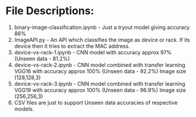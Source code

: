 # File Descriptions:

1. binary-image-classification.ipynb - Just a tryout model giving accuracy 86%
2. ImageAPI.py - An API which classifies the image as device or rack. If its device then it tries to extract the MAC address.
3. device-vs-rack-1.ipynb - CNN model with accuracy approx 97% (Unseen data - 81.2%)
4. device-vs-rack-2.ipynb - CNN model combined with transfer learning VGG16 with accuracy approx 100% (Unseen data - 92.2%) Image size (128,128,3)
5. device-vs-rack-3.ipynb - CNN model combined with transfer learning VGG19 with accuracy approx 100% (Unseen data - 96.9%) Image size (256,256,3)
6. CSV files are just to support Unseen data accuracies of respective models.
